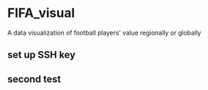 # FIFA_visual
A data visualization of football players' value regionally or globally

## set up SSH key

## second test
